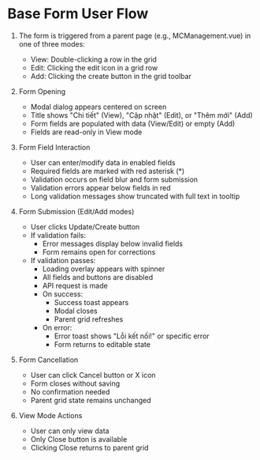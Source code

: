 # Base Form User Flow

1. The form is triggered from a parent page (e.g., MCManagement.vue) in one of three modes:

    - View: Double-clicking a row in the grid
    - Edit: Clicking the edit icon in a grid row
    - Add: Clicking the create button in the grid toolbar

2. Form Opening

    - Modal dialog appears centered on screen
    - Title shows "Chi tiết" (View), "Cập nhật" (Edit), or "Thêm mới" (Add)
    - Form fields are populated with data (View/Edit) or empty (Add)
    - Fields are read-only in View mode

3. Form Field Interaction

    - User can enter/modify data in enabled fields
    - Required fields are marked with red asterisk (\*)
    - Validation occurs on field blur and form submission
    - Validation errors appear below fields in red
    - Long validation messages show truncated with full text in tooltip

4. Form Submission (Edit/Add modes)

    - User clicks Update/Create button
    - If validation fails:
        - Error messages display below invalid fields
        - Form remains open for corrections
    - If validation passes:
        - Loading overlay appears with spinner
        - All fields and buttons are disabled
        - API request is made
        - On success:
            - Success toast appears
            - Modal closes
            - Parent grid refreshes
        - On error:
            - Error toast shows "Lỗi kết nối!" or specific error
            - Form returns to editable state

5. Form Cancellation

    - User can click Cancel button or X icon
    - Form closes without saving
    - No confirmation needed
    - Parent grid state remains unchanged

6. View Mode Actions
    - User can only view data
    - Only Close button is available
    - Clicking Close returns to parent grid
